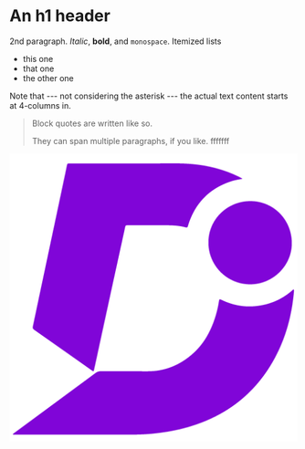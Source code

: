 # An h1 header

2nd paragraph. _Italic_, **bold**, and `monospace`. Itemized lists
- this one
- that one
- the other one

Note that --- not considering the asterisk --- the actual text
content starts at 4-columns in.

> Block quotes are
> written like so.
>
> They can span multiple paragraphs,
> if you like.
> fffffff

![alt text](.document360/asserts/Document360%20Logo.png "Title")
